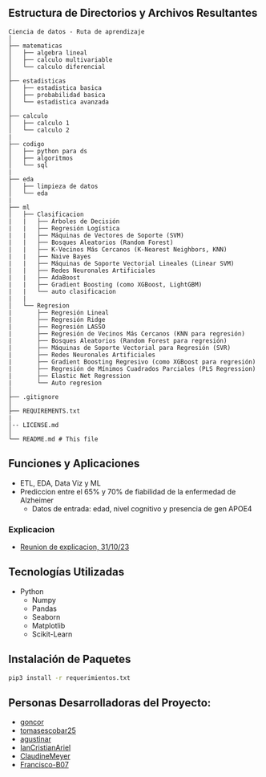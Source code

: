## Estructura de Directorios y Archivos Resultantes

    Ciencia de datos - Ruta de aprendizaje 
    │
    ├── matematicas
    │   ├── algebra lineal
    │   ├── calculo multivariable
    │   └── calculo diferencial  
    │
    ├── estadisticas
    │   ├── estadistica basica
    │   ├── probabilidad basica
    │   └── estadistica avanzada
    │
    ├── calculo
    │   ├── calculo 1
    │   └── calculo 2
    |
    ├── codigo
    │   ├── python para ds
    │   ├── algoritmos
    │   └── sql
    |
    ├── eda
    │   ├── limpieza de datos
    │   └── eda
    |
    ├── ml
    │   ├── Clasificacion
    |   |   ├── Árboles de Decisión
    |   |   ├── Regresión Logística
    |   |   ├── Máquinas de Vectores de Soporte (SVM)
    |   |   ├── Bosques Aleatorios (Random Forest)
    |   |   ├── K-Vecinos Más Cercanos (K-Nearest Neighbors, KNN)
    |   |   ├── Naive Bayes
    |   |   ├── Máquinas de Soporte Vectorial Lineales (Linear SVM)
    |   |   ├── Redes Neuronales Artificiales
    |   |   ├── AdaBoost
    |   |   ├── Gradient Boosting (como XGBoost, LightGBM)
    |   |   └── auto clasificacion
    |   |
    │   └── Regresion
    |       ├── Regresión Lineal
    |       ├── Regresión Ridge
    |       ├── Regresión LASSO
    |       ├── Regresión de Vecinos Más Cercanos (KNN para regresión)
    |       ├── Bosques Aleatorios (Random Forest para regresión)
    |       ├── Máquinas de Soporte Vectorial para Regresión (SVR)
    |       ├── Redes Neuronales Artificiales
    |       ├── Gradient Boosting Regresivo (como XGBoost para regresión)
    |       ├── Regresión de Mínimos Cuadrados Parciales (PLS Regression)
    |       ├── Elastic Net Regression
    |       └── Auto regresion
    │
    ├── .gitignore
    │
    ├── REQUIREMENTS.txt
    |
    │-- LICENSE.md
    │
    └── README.md # This file


## Funciones y Aplicaciones
- ETL, EDA, Data Viz y ML
- Prediccion entre el 65% y 70% de fiabilidad de la enfermedad de Alzheimer
  - Datos de entrada: edad, nivel cognitivo y presencia de gen APOE4

### Explicacion
- [Reunion de explicacion, 31/10/23](https://drive.google.com/file/d/1dbK42t-68MLVNwFlm56UufAlBa1XRli4/view)

## Tecnologías Utilizadas
- Python
  - Numpy
  - Pandas
  - Seaborn
  - Matplotlib
  - Scikit-Learn


## Instalación de Paquetes
```bash
pip3 install -r requerimientos.txt
```

## Personas Desarrolladoras del Proyecto:

- [goncor](https://github.com/GonCor)
- [tomasescobar25](https://github.com/tomasescobar25)
- [agustinar](https://github.com/agustinarr)
- [IanCristianAriel](https://github.com/ianCristianAriel)
- [ClaudineMeyer](https://github.com/ClaudineMeyer)
- [Francisco-B07](https://github.com/Francisco-B07)
